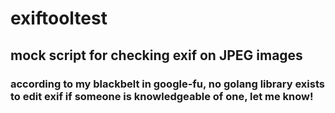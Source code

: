 # exiftooltest
## mock script for checking exif on JPEG images
### according to my blackbelt in google-fu, no golang library exists to edit exif if someone is knowledgeable of one, let me know!

